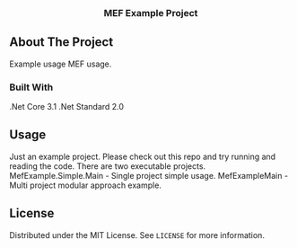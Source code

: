 <br />
<p align="center">
  <h3 align="center">MEF Example Project</h3>
</p>


<!-- ABOUT THE PROJECT -->
## About The Project
Example usage MEF usage.

### Built With
.Net Core 3.1
.Net Standard 2.0

<!-- USAGE EXAMPLES -->
## Usage
Just an example project.
Please check out this repo and try running and reading the code.
There are two executable projects.
MefExample.Simple.Main - Single project simple usage.
MefExampleMain - Multi project modular approach example.


<!-- LICENSE -->
## License

Distributed under the MIT License. See `LICENSE` for more information.
